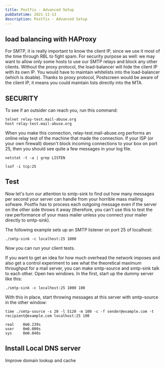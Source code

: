 ```yaml
---
title: Postfix - Advanced Setup
pubDatetime: 2021-11-13
description: Postfix - Advanced Setup
---
```


## load balancing with HAProxy

For SMTP, it is really important to know the client IP, since we use it most of the time through RBL to fight spam.
For security purpose as well: we may want to allow only some hosts to use our SMTP relays and block any other clients.
Without the proxy protocol, the load-balancer will hide the client IP with its own IP. You would have to maintain whitelists into the load-balancer (which is doable). Thanks to proxy protocol, Postscreen would be aware of the client IP, it means you could maintain lists directly into the MTA.

## SECURITY

To see if an outsider can reach you, run this command:

    telnet relay-test.mail-abuse.org
    host relay-test.mail-abuse.org

When you make this connection, relay-test.mail-abuse.org performs an online relay test of the machine that made the connection. If your ISP (or your own firewall) doesn't block incoming connections to your box on port 25, then you should see quite a few messages in your log file.

    netstat -t -a | grep LISTEN

    lsof -i tcp:25

## Test

Now let's turn our attention to smtp-sink to find out how many messages per second your server can handle from your horrible mass mailing sofware. Postfix has to process each outgoing message even if the server on the other side throws it away (therefore, you can't use this to test the raw performance of your mass mailer unless you connect your mailer directly to smtp-sink).

The following example sets up an SMTP listener on port 25 of localhost:

    ./smtp-sink -c localhost:25 1000

Now you can run your client tests.

If you want to get an idea for how much overhead the network imposes and also get a control experiment to see what the theoretical maximum throughput for a mail server, you can make smtp-source and smtp-sink talk to each other. Open two windows. In the first, start up the dummy server like this:

    ./smtp-sink -c localhost:25 1000 100

With this in place, start throwing messages at this server with smtp-source in the other window:

    time ./smtp-source -s 20 -l 5120 -m 100 -c -f sender@example.com -t recipient@example.com localhost:25 100

    real    0m0.239s
    user    0m0.000s
    sys     0m0.040s

## Install Local DNS server

Improve domain lookup and cache
